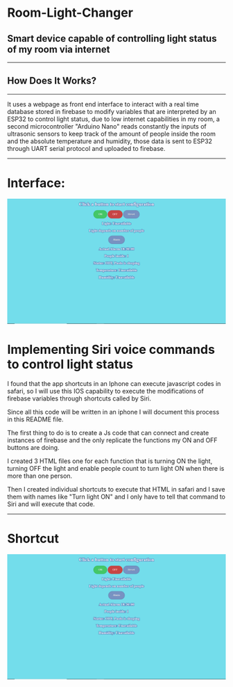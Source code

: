 # Room-Light-Changer
Smart device capable of controlling light status of my room via internet 
---
---
## How Does It Works?
---
It uses a webpage as front end interface to interact with a real time database stored in firebase to modify variables that are interpreted by an ESP32 to control light status, due to low internet capabilities in my room, a second microcontroller "Arduino Nano" reads constantly the inputs of ultrasonic sensors to keep track of the amount of people inside the room and the absolute temperature and humidity, those data is sent to ESP32 through UART serial protocol and uploaded to firebase.

---
# Interface:

![](https://github.com/PaoloReyes254/Room-Light-Changer/blob/main/Images/Interface.PNG?raw=true)

# Implementing Siri voice commands to control light status

I found that the app shortcuts in an Iphone can execute javascript codes in safari, so I will use this IOS capability to execute the modifications of firebase variables through shortcuts called by Siri.

Since all this code will be written in an iphone I will document this process in this README file.

The first thing to do is to create a Js code that can connect and create instances of firebase and the only replicate the functions my ON and OFF buttons are doing.

I created 3 HTML files one for each function that is turning ON the light, turning OFF the light and enable people count to turn light ON when there is more than one person.

Then I created individual shortcuts to execute that HTML in safari and I save them with names like "Turn light ON" and I only have to tell that command to Siri and will execute that code.

---

# Shortcut

![](https://github.com/PaoloReyes254/Room-Light-Changer/blob/main/Images/Interface.PNG?raw=true)
